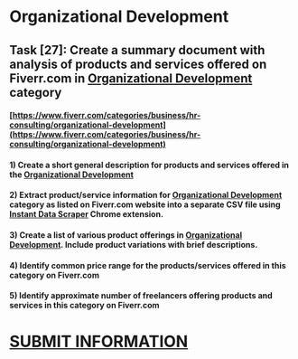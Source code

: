 # Organizational Development
## Task [27]: Create a summary document with analysis of products and services offered on Fiverr.com in [Organizational Development](https://www.fiverr.com/categories/business/hr-consulting/organizational-development) category
#### [https://www.fiverr.com/categories/business/hr-consulting/organizational-development](https://www.fiverr.com/categories/business/hr-consulting/organizational-development)
#### 1) Create a short general description for products and services offered in the [Organizational Development](https://www.fiverr.com/categories/business/hr-consulting/organizational-development)
#### 2) Extract product/service information for [Organizational Development](https://www.fiverr.com/categories/business/hr-consulting/organizational-development) category as listed on Fiverr.com website into a separate CSV file using [Instant Data Scraper](https://chrome.google.com/webstore/detail/instant-data-scraper/ofaokhiedipichpaobibbnahnkdoiiah) Chrome extension.
#### 3) Create a list of various product offerings in [Organizational Development](https://www.fiverr.com/categories/business/hr-consulting/organizational-development). Include product variations with brief descriptions.
#### 4) Identify common price range for the products/services offered in this category on Fiverr.com
#### 5) Identify approximate number of freelancers offering products and services in this category on Fiverr.com

# [SUBMIT INFORMATION](https://forms.office.com/r/8AEKjkLxKG)
